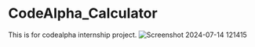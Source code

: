 # CodeAlpha_Calculator
This is for codealpha internship project.
![Screenshot 2024-07-14 121415](https://github.com/user-attachments/assets/56953bc4-0cc8-44a5-8a61-2a97a61a65bb)

